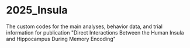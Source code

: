 # 2025_Insula
The custom codes for the main analyses, behavior data, and trial information for publication "Direct Interactions Between the Human Insula and Hippocampus During Memory Encoding"
